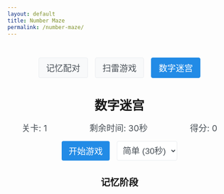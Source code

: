 ```yaml
---
layout: default
title: Number Maze
permalink: /number-maze/
---
```


<div class="profile-container">
  <div class="profile-navigation">
    <a href="/about/" class="profile-button">记忆配对</a>
    <a href="/minesweeper/" class="profile-button">扫雷游戏</a>
    <a href="/number-maze/" class="profile-button active">数字迷宫</a>
  </div>

  <div class="game-container">
    <h1>数字迷宫</h1>
    <div class="game-info">
      <div class="level">关卡: <span id="level">1</span></div>
      <div class="timer">剩余时间: <span id="timer">30</span>秒</div>
      <div class="score">得分: <span id="score">0</span></div>
    </div>
    <div class="game-controls">
      <button id="startGame" class="game-button">开始游戏</button>
      <select id="difficulty" class="game-select">
        <option value="easy">简单 (30秒)</option>
        <option value="medium">中等 (20秒)</option>
        <option value="hard">困难 (15秒)</option>
      </select>
    </div>
    <div class="game-phase" id="memoryPhase">
      <h2>记忆阶段</h2>
      <div class="number-display" id="numberDisplay"></div>
    </div>
    <div class="game-phase" id="mazePhase" style="display: none;">
      <h2>迷宫阶段</h2>
      <div class="maze-container" id="mazeContainer"></div>
    </div>
  </div>
</div>

<style>
.profile-container {
  max-width: 800px;
  margin: 0 auto;
  padding: 2rem;
}

.profile-navigation {
  display: flex;
  justify-content: center;
  gap: 1rem;
  margin-bottom: 2rem;
}

.profile-button {
  padding: 0.5rem 1rem;
  font-size: 1.2rem;
  background-color: #f8f9fa;
  color: #495057;
  border: 1px solid #e9ecef;
  border-radius: 0.25rem;
  text-decoration: none;
  transition: all 0.2s ease;
}

.profile-button:hover {
  background-color: #e9ecef;
  transform: translateY(-2px);
  box-shadow: 0 2px 4px rgba(0,0,0,0.1);
}

.profile-button.active {
  background-color: #228be6;
  color: white;
  border-color: #228be6;
}

.game-container {
  text-align: center;
}

.game-info {
  display: flex;
  justify-content: space-between;
  margin: 1rem 0;
  font-size: 1.2rem;
  color: #495057;
}

.game-controls {
  display: flex;
  justify-content: center;
  gap: 1rem;
  margin: 1rem 0;
}

.game-button {
  padding: 0.5rem 1rem;
  font-size: 1.2rem;
  background-color: #228be6;
  color: white;
  border: none;
  border-radius: 0.25rem;
  cursor: pointer;
  transition: all 0.2s ease;
}

.game-button:hover {
  background-color: #1c7ed6;
  transform: translateY(-2px);
  box-shadow: 0 2px 4px rgba(0,0,0,0.1);
}

.game-button:active {
  transform: translateY(0);
  box-shadow: none;
}

.game-select {
  padding: 0.5rem;
  font-size: 1.2rem;
  border: 1px solid #e9ecef;
  border-radius: 0.25rem;
  background-color: white;
  color: #495057;
}

.game-phase {
  margin: 2rem 0;
}

.number-display {
  font-size: 3rem;
  font-weight: bold;
  color: #228be6;
  margin: 2rem 0;
  min-height: 4rem;
}

.maze-container {
  display: grid;
  grid-template-columns: repeat(5, 1fr);
  gap: 0.5rem;
  margin: 2rem auto;
  max-width: 500px;
}

.maze-cell {
  aspect-ratio: 1;
  background-color: #f8f9fa;
  border: 2px solid #e9ecef;
  border-radius: 0.5rem;
  display: flex;
  align-items: center;
  justify-content: center;
  font-size: 1.5rem;
  font-weight: bold;
  cursor: pointer;
  transition: all 0.2s ease;
}

.maze-cell:hover {
  background-color: #e9ecef;
  transform: scale(1.05);
}

.maze-cell.selected {
  background-color: #228be6;
  color: white;
  border-color: #228be6;
}

.maze-cell.correct {
  background-color: #40c057;
  color: white;
  border-color: #40c057;
}

.maze-cell.wrong {
  background-color: #fa5252;
  color: white;
  border-color: #fa5252;
}

@keyframes pulse {
  0% { transform: scale(1); }
  50% { transform: scale(1.1); }
  100% { transform: scale(1); }
}

.pulse {
  animation: pulse 1s infinite;
}
</style>

<script>
const DIFFICULTY_TIMES = {
  easy: 30,
  medium: 20,
  hard: 15
};

let currentLevel = 1;
let targetSequence = [];
let selectedSequence = [];
let gameStarted = false;
let timer = 0;
let timerInterval;
let score = 0;
let memoryPhase = true;

function generateSequence(length) {
  const sequence = [];
  for (let i = 0; i < length; i++) {
    sequence.push(Math.floor(Math.random() * 9) + 1);
  }
  return sequence;
}

function createMaze() {
  const mazeContainer = document.getElementById('mazeContainer');
  mazeContainer.innerHTML = '';
  
  for (let i = 1; i <= 25; i++) {
    const cell = document.createElement('div');
    cell.className = 'maze-cell';
    cell.textContent = i;
    cell.dataset.value = i;
    cell.addEventListener('click', () => selectCell(cell));
    mazeContainer.appendChild(cell);
  }
}

function selectCell(cell) {
  if (!gameStarted || memoryPhase) return;
  
  const value = parseInt(cell.dataset.value);
  selectedSequence.push(value);
  cell.classList.add('selected');
  
  if (selectedSequence.length === targetSequence.length) {
    checkSequence();
  }
}

function checkSequence() {
  const mazeCells = document.querySelectorAll('.maze-cell');
  let correct = true;
  
  for (let i = 0; i < targetSequence.length; i++) {
    const cell = Array.from(mazeCells).find(c => parseInt(c.dataset.value) === selectedSequence[i]);
    if (selectedSequence[i] === targetSequence[i]) {
      cell.classList.add('correct');
    } else {
      cell.classList.add('wrong');
      correct = false;
    }
  }
  
  if (correct) {
    score += currentLevel * 10;
    document.getElementById('score').textContent = score;
    setTimeout(() => {
      currentLevel++;
      document.getElementById('level').textContent = currentLevel;
      startMemoryPhase();
    }, 1000);
  } else {
    setTimeout(() => {
      alert(`游戏结束！你的得分是: ${score}`);
      resetGame();
    }, 1000);
  }
}

function startMemoryPhase() {
  memoryPhase = true;
  document.getElementById('memoryPhase').style.display = 'block';
  document.getElementById('mazePhase').style.display = 'none';
  
  targetSequence = generateSequence(currentLevel + 2);
  selectedSequence = [];
  
  const numberDisplay = document.getElementById('numberDisplay');
  numberDisplay.textContent = targetSequence.join(' ');
  numberDisplay.classList.add('pulse');
  
  setTimeout(() => {
    numberDisplay.textContent = '';
    numberDisplay.classList.remove('pulse');
    startMazePhase();
  }, 2000 + currentLevel * 500);
}

function startMazePhase() {
  memoryPhase = false;
  document.getElementById('memoryPhase').style.display = 'none';
  document.getElementById('mazePhase').style.display = 'block';
  
  const mazeCells = document.querySelectorAll('.maze-cell');
  mazeCells.forEach(cell => {
    cell.classList.remove('selected', 'correct', 'wrong');
  });
}

function startGame() {
  if (gameStarted) return;
  gameStarted = true;
  currentLevel = 1;
  score = 0;
  document.getElementById('level').textContent = '1';
  document.getElementById('score').textContent = '0';
  
  const difficulty = document.getElementById('difficulty').value;
  timer = DIFFICULTY_TIMES[difficulty];
  document.getElementById('timer').textContent = timer;
  
  createMaze();
  startMemoryPhase();
  
  timerInterval = setInterval(() => {
    timer--;
    document.getElementById('timer').textContent = timer;
    
    if (timer <= 0) {
      clearInterval(timerInterval);
      alert(`时间到！你的得分是: ${score}`);
      resetGame();
    }
  }, 1000);
}

function resetGame() {
  gameStarted = false;
  clearInterval(timerInterval);
  document.getElementById('startGame').textContent = '重新开始';
}

document.getElementById('startGame').addEventListener('click', startGame);
document.getElementById('difficulty').addEventListener('change', resetGame);
</script> 